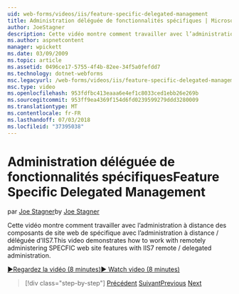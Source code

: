 ```yaml
---
uid: web-forms/videos/iis/feature-specific-delegated-management
title: Administration déléguée de fonctionnalités spécifiques | Microsoft Docs
author: JoeStagner
description: Cette vidéo montre comment travailler avec l’administration à distance des composants de site web de spécifique avec l’administration à distance / déléguée d’IIS7.
ms.author: aspnetcontent
manager: wpickett
ms.date: 03/09/2009
ms.topic: article
ms.assetid: 0496ce17-5755-4f4b-82ee-34f5a0fefdd7
ms.technology: dotnet-webforms
msc.legacyurl: /web-forms/videos/iis/feature-specific-delegated-management
msc.type: video
ms.openlocfilehash: 953fdfbc413eaaa6e4ef1c8033ced1ebb26e269b
ms.sourcegitcommit: 953ff9ea4369f154d6fd0239599279ddd3280009
ms.translationtype: MT
ms.contentlocale: fr-FR
ms.lasthandoff: 07/03/2018
ms.locfileid: "37395038"
---
```

<a name="feature-specific-delegated-management"></a><span data-ttu-id="e7f8c-103">Administration déléguée de fonctionnalités spécifiques</span><span class="sxs-lookup"><span data-stu-id="e7f8c-103">Feature Specific Delegated Management</span></span>
====================
<span data-ttu-id="e7f8c-104">par [Joe Stagner](https://github.com/JoeStagner)</span><span class="sxs-lookup"><span data-stu-id="e7f8c-104">by [Joe Stagner](https://github.com/JoeStagner)</span></span>

<span data-ttu-id="e7f8c-105">Cette vidéo montre comment travailler avec l’administration à distance des composants de site web de spécifique avec l’administration à distance / déléguée d’IIS7.</span><span class="sxs-lookup"><span data-stu-id="e7f8c-105">This video demonstrates how to work with remotely administering SPECFIC web site features with IIS7 remote / delegated administration.</span></span>

[<span data-ttu-id="e7f8c-106">&#9654;Regardez la vidéo (8 minutes)</span><span class="sxs-lookup"><span data-stu-id="e7f8c-106">&#9654; Watch video (8 minutes)</span></span>](https://channel9.msdn.com/Blogs/ASP-NET-Site-Videos/feature-specific-delegated-management)

> [!div class="step-by-step"]
> <span data-ttu-id="e7f8c-107">[Précédent](working-with-iis7-deligated-admin.md)
> [Suivant](troubleshooting-production-aspnet-apps.md)</span><span class="sxs-lookup"><span data-stu-id="e7f8c-107">[Previous](working-with-iis7-deligated-admin.md)
[Next](troubleshooting-production-aspnet-apps.md)</span></span>

